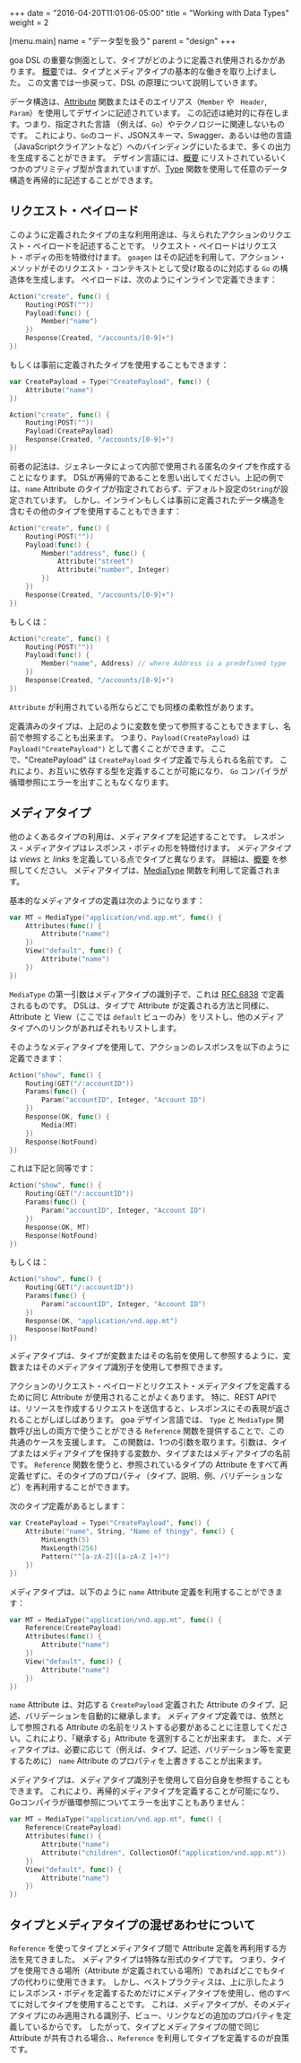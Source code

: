 +++
date = "2016-04-20T11:01:06-05:00"
title = "Working with Data Types"
weight = 2

[menu.main]
name = "データ型を扱う"
parent = "design"
+++

goa DSL の重要な側面として、タイプがどのように定義され使用されるかがあります。
[概要](/design/overview)では、タイプとメディアタイプの基本的な働きを取り上げました。
この文書では一歩戻って、DSL の原理について説明していきます。

データ構造は、[Attribute](http://goa.design/reference/goa/design/apidsl/#func-attribute-a-name-apidsl-attribute-a) 関数またはそのエイリアス（`Member` や ` Header`, `Param`）を使用してデザインに記述されています。
この記述は絶対的に存在します。つまり、指定された言語 （例えば、`Go`）やテクノロジーに関連しないものです。
これにより、`Go`のコード、JSONスキーマ、Swagger、あるいは他の言語（JavaScriptクライアントなど）へのバインディングにいたるまで、多くの出力を生成することができます。
デザイン言語には、[概要](/design/overview) にリストされているいくつかのプリミティブ型が含まれていますが、[Type](http://goa.design/reference/goa/design/apidsl/#func-type-a-name-apidsl-type-a) 関数を使用して任意のデータ構造を再帰的に記述することができます。

## リクエスト・ペイロード

このように定義されたタイプの主な利用用途は、与えられたアクションのリクエスト・ペイロードを記述することです。
リクエスト・ペイロードはリクエスト・ボディの形を特徴付けます。
`goagen` はその記述を利用して、アクション・メソッドがそのリクエスト・コンテキストとして受け取るのに対応する `Go` の構造体を生成します。
ペイロードは、次のようにインラインで定義できます：

```go
Action("create", func() {
	Routing(POST(""))
	Payload(func() {
		Member("name")
	})
	Response(Created, "/accounts/[0-9]+")
})
```

もしくは事前に定義されたタイプを使用することもできます：

```go
var CreatePayload = Type("CreatePayload", func() {
	Attribute("name")
})

Action("create", func() {
	Routing(POST(""))
	Payload(CreatePayload)
	Response(Created, "/accounts/[0-9]+")
})
```

前者の記法は、ジェネレータによって内部で使用される匿名のタイプを作成することになります。
DSLが再帰的であることを思い出してください。上記の例では、`name` Attribute のタイプが指定されておらず、デフォルト設定の`String`が設定されています。
しかし、インラインもしくは事前に定義されたデータ構造を含むその他のタイプを使用することもできます：

```go
Action("create", func() {
	Routing(POST(""))
	Payload(func() {
		Member("address", func() {
			Attribute("street")
			Attribute("number", Integer)
		})
	})
	Response(Created, "/accounts/[0-9]+")
})
```

もしくは：

```go
Action("create", func() {
	Routing(POST(""))
	Payload(func() {
		Member("name", Address) // where Address is a predefined type
	})
	Response(Created, "/accounts/[0-9]+")
})
```

`Attribute` が利用されている所ならどこでも同様の柔軟性があります。

定義済みのタイプは、上記のように変数を使って参照することもできますし、名前で参照することも出来ます。
つまり、`Payload(CreatePayload)` は `Payload("CreatePayload")` として書くことができます。
ここで、"CreatePayload" は `CreatePayload` タイプ定義で与えられる名前です。
これにより、お互いに依存する型を定義することが可能になり、 `Go` コンパイラが循環参照にエラーを出すこともなくなります。

## メディアタイプ

他のよくあるタイプの利用は、メディアタイプを記述することです。
レスポンス・メディアタイプはレスポンス・ボディの形を特徴付けます。
メディアタイプは *views* と *links* を定義している点でタイプと異なります。
詳細は、[概要](/design/overview) を参照してください。
メディアタイプは、[MediaType](http://goa.design/reference/goa/design/apidsl/#func-mediatype-a-name-apidsl-mediatype-a) 関数を利用して定義されます。

基本的なメディアタイプの定義は次のようになります：

```go
var MT = MediaType("application/vnd.app.mt", func() {
	Attributes(func() {
		Attribute("name")
	})
	View("default", func() {
		Attribute("name")
	})
})
```
`MediaType` の第一引数はメディアタイプの識別子で、これは [RFC 6838](https://tools.ietf.org/html/rfc6838) で定義されるものです。
DSLは、タイプで Attribute が定義される方法と同様に、Attribute と View（ここでは `default` ビューのみ）をリストし、他のメディアタイプへのリンクがあればそれもリストします。

そのようなメディアタイプを使用して、アクションのレスポンスを以下のように定義できます：

```go
Action("show", func() {
	Routing(GET("/:accountID"))
	Params(func() {
		Param("accountID", Integer, "Account ID")
	})
	Response(OK, func() {
		Media(MT)
	})
	Response(NotFound)
})
```

これは下記と同等です：

```go
Action("show", func() {
	Routing(GET("/:accountID"))
	Params(func() {
		Param("accountID", Integer, "Account ID")
	})
	Response(OK, MT)
	Response(NotFound)
})
```

もしくは：

```go
Action("show", func() {
	Routing(GET("/:accountID"))
	Params(func() {
		Param("accountID", Integer, "Account ID")
	})
	Response(OK, "application/vnd.app.mt")
	Response(NotFound)
})
```

メディアタイプは、タイプが変数またはその名前を使用して参照するように、変数またはそのメディアタイプ識別子を使用して参照できます。

アクションのリクエスト・ペイロードとリクエスト・メディアタイプを定義するために同じ Attribute が使用されることがよくあります。
特に、REST APIでは、リソースを作成するリクエストを送信すると、レスポンスにその表現が返されることがしばしばあります。
goa デザイン言語では、 `Type` と `MediaType` 関数呼び出しの両方で使うことができる `Reference` 関数を提供することで、この共通のケースを支援します。
この関数は、1つの引数を取ります。引数は、タイプまたはメディアタイプを保持する変数か、タイプまたはメディアタイプの名前です。
`Reference` 関数を使うと、参照されているタイプの Attribute をすべて再定義せずに、そのタイプのプロパティ（タイプ、説明、例、バリデーションなど）を再利用することができます。

次のタイプ定義があるとします：

```go
var CreatePayload = Type("CreatePayload", func() {
	Attribute("name", String, "Name of thingy", func() {
		MinLength(5)
		MaxLength(256)
		Pattern("^[a-zA-Z]([a-zA-Z ]+)")
	})
})
```
メディアタイプは、以下のように `name` Attribute 定義を利用することができます：

```go
var MT = MediaType("application/vnd.app.mt", func() {
	Reference(CreatePayload)
	Attributes(func() {
		Attribute("name")
	})
	View("default", func() {
		Attribute("name")
	})
})
```
`name` Attribute は、対応する `CreatePayload` 定義された Attribute のタイプ、記述、バリデーションを自動的に継承します。
メディアタイプ定義では、依然として参照される Attribute の名前をリストする必要があることに注意してください。これにより、「継承する」Attribute を選別することが出来ます。
また、メディアタイプは、必要に応じて（例えば、タイプ、記述、バリデーション等を変更するために） `name` Attribute のプロパティを上書きすることが出来ます。

メディアタイプは、メディアタイプ識別子を使用して自分自身を参照することもできます。
これにより、再帰的メディアタイプを定義することが可能になり、Goコンパイラが循環参照についてエラーを出すこともありません：

```go
var MT = MediaType("application/vnd.app.mt", func() {
	Reference(CreatePayload)
	Attributes(func() {
		Attribute("name")
		Attribute("children", CollectionOf("application/vnd.app.mt"))
	})
	View("default", func() {
		Attribute("name")
	})
})
```

## タイプとメディアタイプの混ぜあわせについて

`Reference` を使ってタイプとメディアタイプ間で Attribute 定義を再利用する方法を見てきました。
メディアタイプは特殊な形式のタイプです。
つまり、タイプを使用できる場所（Attribute が定義されている場所）であればどこでもタイプの代わりに使用できます。
しかし、ベストプラクティスは、上に示したようにレスポンス・ボディを定義するためだけにメディアタイプを使用し、他のすべてに対してタイプを使用することです。
これは、メディアタイプが、そのメディアタイプにのみ適用される識別子、ビュー、リンクなどの追加のプロパティを定義しているからです。
したがって、タイプとメディアタイプの間で同じ Attribute が共有される場合、、`Reference` を利用してタイプを定義するのが良策です。
